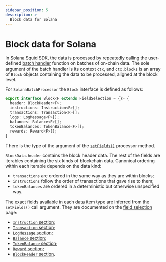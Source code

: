 ```yaml
---
sidebar_position: 5
description: >-
  Block data for Solana
---
```


# Block data for Solana

In Solana Squid SDK, the data is processed by repeatedly calling the user-defined [batch handler](/sdk/reference/processors/architecture/#processorrun) function on batches of on-chain data. The sole argument of the batch handler is its context `ctx`, and `ctx.blocks` is an array of `Block` objects containing the data to be processed, aligned at the block level.

For `SolanaBatchProcessor` the `Block` interface is defined as follows:

```ts
export interface Block<F extends FieldSelection = {}> {
  header: BlockHeader<F>;
  instructions: Instruction<F>[];
  transactions: Transaction<F>[];
  logs: LogMessage<F>[];
  balances: Balance<F>[];
  tokenBalances: TokenBalance<F>[];
  rewards: Reward<F>[];
}
```

`F` here is the type of the argument of the [`setFields()`](/solana-indexing/sdk/solana-batch/field-selection) processor method.

`BlockData.header` contains the block header data. The rest of the fields are iterables containing the six kinds of blockchain data. Canonical ordering within each iterable depends on the data kind:

- `transactions` are ordered in the same way as they are within blocks;
- `instructions` follow the order of transactions that gave rise to them;
- `tokenBalances` are ordered in a deterministic but otherwise unspecified way.

The exact fields available in each data item type are inferred from the `setFields()` call argument. They are documented on the [field selection](/solana-indexing/sdk/solana-batch/field-selection) page:

- [`Instruction` section](/solana-indexing/sdk/solana-batch/field-selection#instruction);
- [`Transaction` section](/solana-indexing/sdk/solana-batch/field-selection#transaction);
- [`LogMessage` section](/solana-indexing/sdk/solana-batch/field-selection#logmessage);
- [`Balance` section](/solana-indexing/sdk/solana-batch/field-selection#balance);
- [`TokenBalance` section](/solana-indexing/sdk/solana-batch/field-selection#tokenbalance);
- [`Reward` section](/solana-indexing/sdk/solana-batch/field-selection#reward);
- [`BlockHeader` section](/solana-indexing/sdk/solana-batch/field-selection#block-header).

<!--
## Example

The handler below simply outputs all the log items emitted by the contract `0x2E645469f354BB4F5c8a05B3b30A929361cf77eC` in [real time](/sdk/resources/unfinalized-blocks):

```ts
import { TypeormDatabase } from "@subsquid/typeorm-store";
import { EvmBatchProcessor } from "@subsquid/evm-processor";

const CONTRACT_ADDRESS =
  "0x2E645469f354BB4F5c8a05B3b30A929361cf77eC".toLowerCase();

const processor = new EvmBatchProcessor()
  .setGateway("https://v2.archive.subsquid.io/network/ethereum-mainnet")
  .setRpcEndpoint("<my_eth_rpc_url>")
  .setFinalityConfirmation(75)
  .setBlockRange({ from: 17000000 })
  .addLog({
    address: [CONTRACT_ADDRESS],
  })
  .setFields({
    // could be omitted: this call does not change the defaults
    log: {
      topics: true,
      data: true,
    },
  });

processor.run(new TypeormDatabase(), async (ctx) => {
  for (let c of ctx.blocks) {
    for (let log of c.logs) {
      if (log.address === CONTRACT_ADDRESS) {
        ctx.log.info(log, `Log:`);
      }
    }
  }
});
```

One can experiment with the [`setFields()`](/sdk/reference/processors/evm-batch/field-selection) argument and see how the output changes.

For more elaborate examples, check [Solana Examples](/sdk/examples). -->
